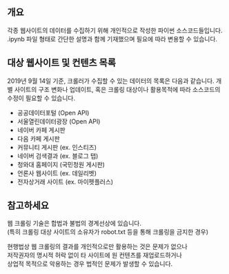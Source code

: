 ## 개요

각종 웹사이트의 데이터를 수집하기 위해 개인적으로 작성한 파이썬 소스코드들입니다. <br>
.ipynb 파일 형태로 간단한 설명과 함께 기재했으며 필요에 따라 변용할 수 있습니다.

## 대상 웹사이트 및 컨텐츠 목록

2019년 9월 14일 기준, 크롤러가 수집할 수 있는 데이터의 목록은 다음과 같습니다.
개별 사이트의 구조 변화나 업데이트, 혹은 크롤링 대상이나 활용목적에 따라 소스코드의 수정이 필요할 수 있습니다.

* 공공데이터포털 (Open API) <br>
* 서울열린데이터광장 (Open API) <br>
* 네이버 카페 게시판 <br>
* 다음 카페 게시판 <br>
* 커뮤니티 게시판 (ex. 인스티즈) <br>
* 네이버 검색결과 (ex. 블로그 탭) <br>
* 청와대 홈페이지 (국민청원 게시판) <br>
* 언론사 웹사이트 (ex. 데일리벳) <br>
* 전자상거래 사이트 (ex. 마이펫플러스) <br>


## 참고하세요

웹 크롤링 기술은 합법과 불법의 경계선상에 있습니다. <br>
(특히 크롤링 대상 사이트의 소유자가 robot.txt 등을 통해 크롤링을 금지한 경우) <br>

현행법상 웹 크롤링의 결과를 개인적으로만 활용하는 것은 문제가 없으나  <br>
저작권자의 명시적 허락 없이 타 사이트에 원 컨텐츠를 재업로드하거나 <br>
상업적 목적으로 악용하는 경우 법적인 문제가 발생할 수 있습니다. <br>

